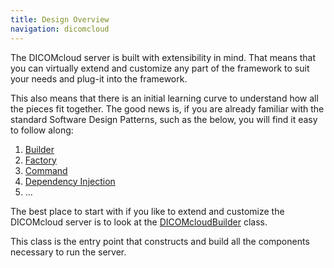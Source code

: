 ```yaml
---
title: Design Overview
navigation: dicomcloud
---
```



The DICOMcloud server is built with extensibility in mind. 
That means that you can virtually extend and customize any part of the framework to suit your needs and plug-it into the framework. 

This also means that there is an initial learning curve to understand how all the pieces fit together. The good news is, 
if you are already familiar with the standard Software Design Patterns, such as the below, you will find it easy to follow along:
1. [Builder](http://www.dofactory.com/net/builder-design-pattern)
2. [Factory](http://www.dofactory.com/net/factory-method-design-pattern)  
3. [Command](http://www.dofactory.com/net/command-design-pattern)
4. [Dependency Injection](http://www.dotnettricks.com/learn/dependencyinjection/implementation-of-dependency-injection-pattern-in-csharp)
5. ...

The best place to start with if you like to extend and customize the DICOMcloud server is to look at the [DICOMcloudBuilder](https://github.com/DICOMcloud/DICOMcloud/blob/development/DICOMcloud.Wado.WebApi/App_Start/DICOMcloudBuilder.cs) class.

This class is the entry point that constructs and build all the components necessary to run the server.
